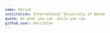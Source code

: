 ```yaml
---
name: Derick 
institution: International University of Batam
quote: Do what you can, while you can
github_user: Dericktan
---
```

